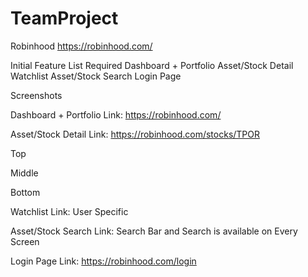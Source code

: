 # TeamProject

Robinhood 
https://robinhood.com/

Initial Feature List
Required
Dashboard + Portfolio
Asset/Stock Detail
Watchlist
Asset/Stock Search
Login Page

Screenshots

Dashboard + Portfolio
Link: https://robinhood.com/ 


Asset/Stock Detail
Link: https://robinhood.com/stocks/TPOR

Top

Middle





Bottom


Watchlist
Link: User Specific


Asset/Stock Search 
Link: Search Bar and Search is available on Every Screen


Login Page
Link: https://robinhood.com/login








